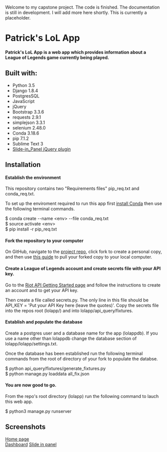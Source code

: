 Welcome to my capstone project.  The code is finished.  The documentation is still in development.  I will add more here shortly.  This is currently a placeholder.

# Patrick's LoL App

#### __Patrick's LoL App is a web app which provides information about a League of Legends game currently being played.__

Built with:
-----
* Python 3.5
* Django 1.8.4
* PostgresSQL
* JavaScript
* jQuery
* Bootstrap 3.3.6
* requests 2.9.1
* simplejson 3.3.1
* selenium 2.48.0
* Conda 3.18.6
* pip 7.1.2
* Sublime Text 3
* [Slide-in_Panel jQuery plugin](https://codyhouse.co/gem/css-slide-in-panel/)

Installation
-----

#### Establish the environment
This repository contains two "Requirements files" pip_req.txt and conda_req.txt.

To set up the enviroment required to run this app first [install Conda](http://conda.pydata.org/docs/install/quick.html) then use the following terminal commands.  

$ conda create --name \<env> --file conda_req.txt  
$ source activate \<env>  
$ pip install -r pip_req.txt

#### Fork the repository to your computer

On GitHub, navigate to the [project repo](https://github.com/Pjmcnally/lolapp), click fork to create a personal copy, and then use [this guide](https://help.github.com/articles/fork-a-repo/) to pull your forked copy to your local computer.

#### Create a League of Legends account and create secrets file with your API key.

Go to the [Riot API Getting Started page](https://developer.riotgames.com/docs/getting-started) and follow the instructions to create an account and to get your API key.

Then create a file called secrets.py.  The only line in this file should be API_KEY = 'Put your API Key here (leave the quotes)'.  Copy the secrets file into the repos root (lolapp/) and into lolapp/api_query/fixtures.

#### Establish and populate the database

Create a postgres user and a database name for the app (lolappdb).  If you use a name other than lolappdb change the database section of lolapp/lolapp/settings.txt.

Once the database has been established run the following terminal commands from the root of directory of your fork to populate the databse.  

$ python api_query/fixtures/generate_fixtures.py  
$ python manage.py loaddata all_fix.json

#### You are now good to go.

From the repo's root directory (lolapp) run the following command to lauch this web app.

$ python3 manage.py runserver

Screenshots
-----
[Home page](https://github.com/Pjmcnally/lolapp/blob/master/screenshots/Patricks%20LoL%20App%20Home.png)  
[Dashboard](https://github.com/Pjmcnally/lolapp/blob/master/screenshots/Patricks%20lol%20app%20dashboard.png)
[Slide in panel](https://github.com/Pjmcnally/lolapp/blob/master/screenshots/Patricks%20LoL%20app%20slide%20in.png)
